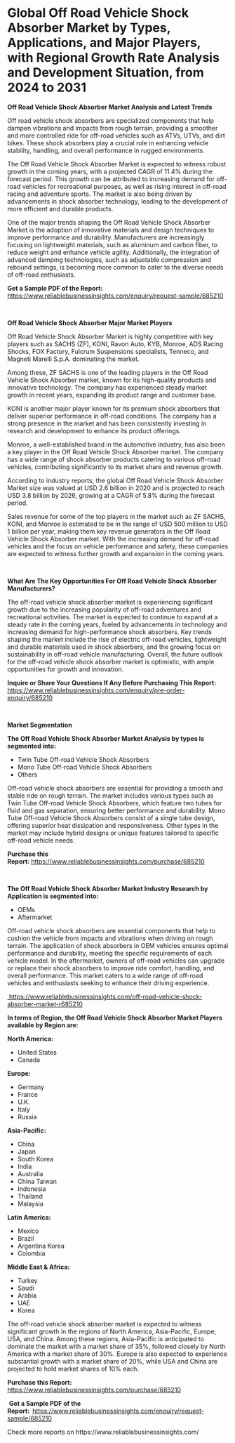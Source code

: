 <p><h1>Global Off Road Vehicle Shock Absorber Market by Types, Applications, and Major Players, with Regional Growth Rate Analysis and Development Situation, from 2024 to 2031</h1></p><p><strong>Off Road Vehicle Shock Absorber Market Analysis and Latest Trends</strong></p>
<p><p>Off road vehicle shock absorbers are specialized components that help dampen vibrations and impacts from rough terrain, providing a smoother and more controlled ride for off-road vehicles such as ATVs, UTVs, and dirt bikes. These shock absorbers play a crucial role in enhancing vehicle stability, handling, and overall performance in rugged environments.</p><p>The Off Road Vehicle Shock Absorber Market is expected to witness robust growth in the coming years, with a projected CAGR of 11.4% during the forecast period. This growth can be attributed to increasing demand for off-road vehicles for recreational purposes, as well as rising interest in off-road racing and adventure sports. The market is also being driven by advancements in shock absorber technology, leading to the development of more efficient and durable products.</p><p>One of the major trends shaping the Off Road Vehicle Shock Absorber Market is the adoption of innovative materials and design techniques to improve performance and durability. Manufacturers are increasingly focusing on lightweight materials, such as aluminum and carbon fiber, to reduce weight and enhance vehicle agility. Additionally, the integration of advanced damping technologies, such as adjustable compression and rebound settings, is becoming more common to cater to the diverse needs of off-road enthusiasts.</p></p>
<p><strong>Get a Sample PDF of the Report:&nbsp;</strong> <a href="https://www.reliablebusinessinsights.com/enquiry/request-sample/685210">https://www.reliablebusinessinsights.com/enquiry/request-sample/685210</a></p>
<p>&nbsp;</p>
<p><strong>Off Road Vehicle Shock Absorber Major Market Players</strong></p>
<p><p>Off Road Vehicle Shock Absorber Market is highly competitive with key players such as SACHS (ZF), KONI, Ravon Auto, KYB, Monroe, ADS Racing Shocks, FOX Factory, Fulcrum Suspensions specialists, Tenneco, and Magneti Marelli S.p.A. dominating the market. </p><p>Among these, ZF SACHS is one of the leading players in the Off Road Vehicle Shock Absorber market, known for its high-quality products and innovative technology. The company has experienced steady market growth in recent years, expanding its product range and customer base. </p><p>KONI is another major player known for its premium shock absorbers that deliver superior performance in off-road conditions. The company has a strong presence in the market and has been consistently investing in research and development to enhance its product offerings. </p><p>Monroe, a well-established brand in the automotive industry, has also been a key player in the Off Road Vehicle Shock Absorber market. The company has a wide range of shock absorber products catering to various off-road vehicles, contributing significantly to its market share and revenue growth. </p><p>According to industry reports, the global Off Road Vehicle Shock Absorber Market size was valued at USD 2.6 billion in 2020 and is projected to reach USD 3.8 billion by 2026, growing at a CAGR of 5.8% during the forecast period. </p><p>Sales revenue for some of the top players in the market such as ZF SACHS, KONI, and Monroe is estimated to be in the range of USD 500 million to USD 1 billion per year, making them key revenue generators in the Off Road Vehicle Shock Absorber market. With the increasing demand for off-road vehicles and the focus on vehicle performance and safety, these companies are expected to witness further growth and expansion in the coming years.</p></p>
<p>&nbsp;</p>
<p><strong>What Are The Key Opportunities For Off Road Vehicle Shock Absorber Manufacturers?</strong></p>
<p><p>The off-road vehicle shock absorber market is experiencing significant growth due to the increasing popularity of off-road adventures and recreational activities. The market is expected to continue to expand at a steady rate in the coming years, fueled by advancements in technology and increasing demand for high-performance shock absorbers. Key trends shaping the market include the rise of electric off-road vehicles, lightweight and durable materials used in shock absorbers, and the growing focus on sustainability in off-road vehicle manufacturing. Overall, the future outlook for the off-road vehicle shock absorber market is optimistic, with ample opportunities for growth and innovation.</p></p>
<p><strong>Inquire or Share Your Questions If Any Before Purchasing This Report:</strong> <a href="https://www.reliablebusinessinsights.com/enquiry/pre-order-enquiry/685210">https://www.reliablebusinessinsights.com/enquiry/pre-order-enquiry/685210</a></p>
<p>&nbsp;</p>
<p><strong>Market Segmentation</strong></p>
<p><strong>The Off Road Vehicle Shock Absorber Market Analysis by types is segmented into:</strong></p>
<p><ul><li>Twin Tube Off-road Vehicle Shock Absorbers</li><li>Mono Tube Off-road Vehicle Shock Absorbers</li><li>Others</li></ul></p>
<p><p>Off-road vehicle shock absorbers are essential for providing a smooth and stable ride on rough terrain. The market includes various types such as Twin Tube Off-road Vehicle Shock Absorbers, which feature two tubes for fluid and gas separation, ensuring better performance and durability. Mono Tube Off-road Vehicle Shock Absorbers consist of a single tube design, offering superior heat dissipation and responsiveness. Other types in the market may include hybrid designs or unique features tailored to specific off-road vehicle needs.</p></p>
<p><strong>Purchase this Report:&nbsp;</strong><a href="https://www.reliablebusinessinsights.com/purchase/685210">https://www.reliablebusinessinsights.com/purchase/685210</a></p>
<p>&nbsp;</p>
<p><strong>The Off Road Vehicle Shock Absorber Market Industry Research by Application is segmented into:</strong></p>
<p><ul><li>OEMs</li><li>Aftermarket</li></ul></p>
<p><p>Off-road vehicle shock absorbers are essential components that help to cushion the vehicle from impacts and vibrations when driving on rough terrain. The application of shock absorbers in OEM vehicles ensures optimal performance and durability, meeting the specific requirements of each vehicle model. In the aftermarket, owners of off-road vehicles can upgrade or replace their shock absorbers to improve ride comfort, handling, and overall performance. This market caters to a wide range of off-road vehicles and enthusiasts seeking to enhance their driving experience.</p></p>
<p><a href="https://www.reliablebusinessinsights.com/off-road-vehicle-shock-absorber-market-r685210">&nbsp;https://www.reliablebusinessinsights.com/off-road-vehicle-shock-absorber-market-r685210</a></p>
<p><strong>In terms of Region, the Off Road Vehicle Shock Absorber Market Players available by Region are:</strong></p>
<p>
    <p> <strong> North America: </strong>
        <ul>
            <li>United States</li>
            <li>Canada</li>
        </ul>
        </p> 
    <p> <strong> Europe: </strong>
        <ul>
            <li>Germany</li>
            <li>France</li>
            <li>U.K.</li>
            <li>Italy</li>
            <li>Russia</li>
        </ul>
        </p> 
    <p> <strong> Asia-Pacific: </strong>
        <ul>
            <li>China</li>
            <li>Japan</li>
            <li>South Korea</li>
            <li>India</li>
            <li>Australia</li>
            <li>China Taiwan</li>
            <li>Indonesia</li>
            <li>Thailand</li>
            <li>Malaysia</li>
        </ul>
        </p> 
    <p> <strong> Latin America: </strong>
        <ul>
            <li>Mexico</li>
            <li>Brazil</li>
            <li>Argentina Korea</li>
            <li>Colombia</li>
        </ul>
        </p> 
    <p> <strong> Middle East & Africa: </strong>
        <ul>
            <li>Turkey</li>
            <li>Saudi</li>
            <li>Arabia</li>
            <li>UAE</li>
            <li>Korea</li>
        </ul>
    </p>
    </p>
<p><p>The off-road vehicle shock absorber market is expected to witness significant growth in the regions of North America, Asia-Pacific, Europe, USA, and China. Among these regions, Asia-Pacific is anticipated to dominate the market with a market share of 35%, followed closely by North America with a market share of 30%. Europe is also expected to experience substantial growth with a market share of 20%, while USA and China are projected to hold market shares of 10% each.</p></p>
<p><strong>Purchase this Report: </strong><a href="https://www.reliablebusinessinsights.com/purchase/685210">https://www.reliablebusinessinsights.com/purchase/685210</a></p>
<p>&nbsp;<strong>Get a Sample PDF of the Report:&nbsp;&nbsp;</strong><a href="https://www.reliablebusinessinsights.com/enquiry/request-sample/685210">https://www.reliablebusinessinsights.com/enquiry/request-sample/685210</a></p>
<p><strong></strong></p>
<p>Check more reports on https://www.reliablebusinessinsights.com/</p>